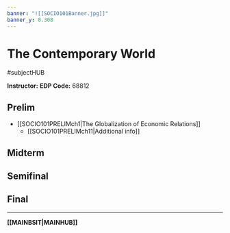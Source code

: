 ```yaml
---
banner: "![[SOCIO101Banner.jpg]]"
banner_y: 0.308
---
```

# The Contemporary World
#subjectHUB 

**Instructor:** 
**EDP Code:** 68812

## Prelim
- [[SOCIO101PRELIMch1|The Globalization of Economic Relations]]
	- [[SOCIO101PRELIMch11|Additional info]]

## Midterm

## Semifinal

## Final

---
**[[MAINBSIT|MAINHUB]]**
